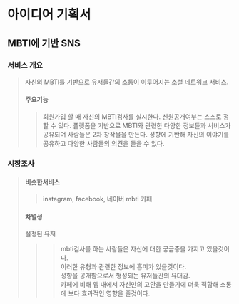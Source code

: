# 아이디어 기획서
## MBTI에 기반 SNS
### 서비스 개요
> 자신의 MBTI를 기반으로 유저들간의 소통이 이루어지는 소셜 네트워크 서비스.
> #### 주요기능
>> 회원가입 할 때 자신의 MBTI검사를 실시한다.
>> 신원공개여부는 스스로 정할 수 있다.
>> 플랫폼을 기반으로 MBTI와 관련한 다양한 정보들과 서비스가 공유되며 사람들은 2차 창작물을 만든다.
>> 성향에 기반해 자신의 이야기를 공유하고 다양한 사람들의 의견을 들을 수 있다.


### 시장조사
>#### 비슷한서비스
>> instagram, facebook, 네이버 mbti 카페
>#### 차별성
>설정된 유저
>>> mbti검사를 하는 사람들은 자신에 대한 궁금증을 가지고 있을것이다.</br>
>>> 이러한 유형과 관련한 정보에 흥미가 있을것이다.</br>
>> 성향을 공개함으로서 형성되는 유저들간의 유대감.</br>
>> 카페에 비해 앱 내에서 자신만의 고안을 만들기에 더욱 적합해 소통에 보다 효과적인 영향을 줄것이다.</br>


